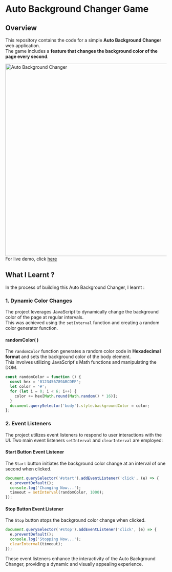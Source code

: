 # Auto Background Changer Game

## Overview

This repository contains the code for a simple **Auto Background Changer** web application. <br>
The game includes a **feature that changes the background color of the page every second**.

<img width="600" alt="Auto Background Changer" src="https://github.com/adisuyash/auto-bg-changer/assets/116362593/e4e554ea-3810-4849-9eec-3031084e2b8e"><br>
For live demo, click [here](http://adisuyash.github.io/auto-bg-changer/)

## What I Learnt ?

In the process of building this Auto Background Changer, I learnt :

### 1. Dynamic Color Changes

The project leverages JavaScript to dynamically change the background color of the page at regular intervals.<br>
This was achieved using the `setInterval` function and creating a random color generator function.

#### randomColor( )

The `randomColor` function generates a random color code in **Hexadecimal format** and sets the background color of the body element.<br>
This involves utilizing JavaScript's Math functions and manipulating the DOM.

```js
const randomColor = function () {
  const hex = '0123456789ABCDEF';
  let color = '#';
  for (let i = 0; i < 6; i++) {
    color += hex[Math.round(Math.random() * 16)];
  }
  document.querySelector('body').style.backgroundColor = color;
};
```

### 2. Event Listeners
The project utilizes event listeners to respond to user interactions with the UI. Two main event listeners `setInterval` and `clearInterval` are employed:

#### Start Button Event Listener
The `Start` button initiates the background color change at an interval of one second when clicked.

```js
document.querySelector('#start').addEventListener('click', (e) => {
  e.preventDefault();
  console.log('Changing Now...');
  timeout = setInterval(randomColor, 1000);
});
```

#### Stop Button Event Listener
The `Stop` button stops the background color change when clicked.

```js
document.querySelector('#stop').addEventListener('click', (e) => {
  e.preventDefault();
  console.log('Stopping Now...');
  clearInterval(timeout);
});
```
These event listeners enhance the interactivity of the Auto Background Changer, providing a dynamic and visually appealing experience.

